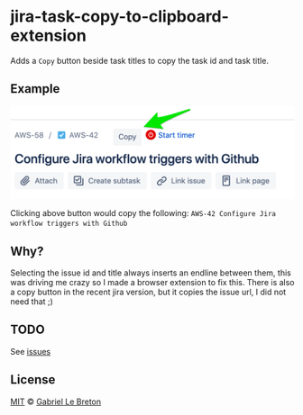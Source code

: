 # jira-task-copy-to-clipboard-extension

Adds a `Copy` button beside task titles to copy the task id and task title.

## Example

![extension demo](doc/extension-demo.png)

Clicking above button would copy the following: `AWS-42 Configure Jira workflow triggers with Github`

## Why?

Selecting the issue id and title always inserts an endline between them, this was driving me crazy so I made a browser extension to fix this. There is also a copy button in the recent jira version, but it copies the issue url, I did not need that ;)

## TODO

See [issues](https://github.com/GabLeRoux/jira-task-copy-to-clipboard-extension/issues)

## License

[MIT](LICENSE.md) © [Gabriel Le Breton](https://gableroux.com)


